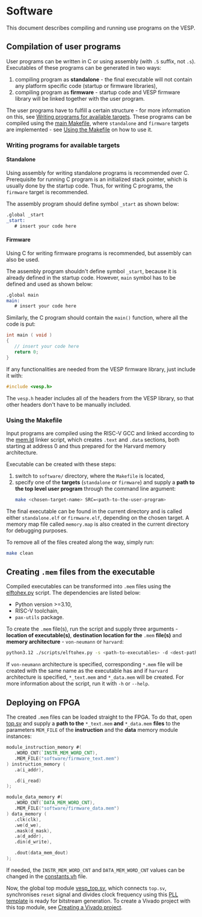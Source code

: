 # Software
This document describes compiling and running use programs on the VESP.

## Compilation of user programs
User programs can be written in C or using assembly (with `.S` suffix, not `.s`). Executables of these programs can be generated in two ways:
1. compiling program as **standalone** - the final executable will not contain any platform specific code (startup or firmware libraries),
2. compiling program as **firmware** - startup code and VESP firmware library will be linked together with the user program.

The user programs have to fulfill a certain structure - for more information on this, see [Writing programs for available targets](#writing-programs-for-available-targets). These programs can be compiled using the [main Makefile](/software/Makefile), where `standalone` and `firmware` targets are implemented - see [Using the Makefile](#using-the-makefile) on how to use it.

### Writing programs for available targets
#### Standalone
Using assembly for writing standalone programs is recommended over C. Prerequisite for running C program is an initialized stack pointer, which is usually done by the startup code. Thus, for writing C programs, the `firmware` target is recommended.

The assembly program should define symbol `_start` as shown below:
```asm
.global _start
_start:
   # insert your code here
```

#### Firmware
Using C for writing firmware programs is recommended, but assembly can also be used.

The assembly program shouldn't define symbol `_start`, because it is already defined in the startup code. However, `main` symbol has to be defined and used as shown below:
```asm
.global main
main:
   # insert your code here
```
Similarly, the C program should contain the `main()` function, where all the code is put:
```c
int main ( void )
{
   // insert your code here
   return 0;
}
```
If any functionalities are needed from the VESP firmware library, just include it with:
```c
#include <vesp.h>
```
The `vesp.h` header includes all of the headers from the VESP library, so that other headers don't have to be manually included.

### Using the Makefile
Input programs are compiled using the RISC-V GCC and linked according to the [mem.ld](/software/common/mem.ld) linker script, which creates `.text` and `.data` sections, both starting at address 0 and thus prepared for the Harvard memory architecture.

Executable can be created with these steps:
1. switch to `software/` directory, where the `Makefile` is located,
2. specify one of the **targets** (`standalone` or `firmware`) and supply a **path to the top level user program** through the command line argument:
   ```sh
   make <chosen-target-name> SRC=<path-to-the-user-program>
   ```
The final executable can be found in the current directory and is called either `standalone.elf` or `firmware.elf`, depending on the chosen target. A memory map file called `memory.map` is also created in the current directory for debugging purposes.

To remove all of the files created along the way, simply run:
   ```sh
   make clean
   ```

## Creating `.mem` files from the executable
Compiled executables can be transformed into `.mem` files using the [elftohex.py](/scripts/elftohex.py) script. The dependencies are listed below:
- Python version >=3.10,
- RISC-V toolchain,
- `pax-utils` package.

To create the `.mem` file(s), run the script and supply three arguments - **location of executable(s)**, **destination location for the** `.mem` **file(s)** and **memory architecture** - `von-neumann` or `harvard`:
   ```sh
   python3.12 ./scripts/elftohex.py -s <path-to-executables> -d <dest-path-for-mem-file(s)> -m <memory-architecture>
   ```
If `von-neumann` architecture is specified, corresponding `*.mem` file will be created with the same name as the executable has and if `harvard` architecture is specified, `*_text.mem` and `*_data.mem` will be created. For more information about the script, run it with `-h` or `--help`.

## Deploying on FPGA
The created `.mem` files can be loaded straight to the FPGA. To do that, open [top.sv](/rtl/components/top.sv) and supply a **path to the** `*_text.mem` **and** `*_data.mem` **files** to the parameters `MEM_FILE` of the **instruction** and the **data** memory module instances:
```verilog
module_instruction_memory #(
   .WORD_CNT(`INSTR_MEM_WORD_CNT),
   .MEM_FILE("software/firmware_text.mem")
) instruction_memory (
   .a(i_addr),

   .d(i_read)
);

module_data_memory #(
   .WORD_CNT(`DATA_MEM_WORD_CNT),
   .MEM_FILE("software/firmware_data.mem")
) data_memory (
   .clk(clk),
   .we(d_we),
   .mask(d_mask),
   .a(d_addr),
   .din(d_write),

   .dout(data_mem_dout)
);
```
If needed, the `INSTR_MEM_WORD_CNT` and `DATA_MEM_WORD_CNT` values can be changed in the [constants.vh](/rtl/constants.vh) file.

Now, the global top module [vesp_top.sv](/rtl/top/vesp_top.sv), which connects `top.sv`, synchronises `reset` signal and divides clock frequency using this [PLL template](https://docs.xilinx.com/r/en-US/ug953-vivado-7series-libraries/PLLE2_BASE) is ready for bitstream generation. To create a Vivado project with this top module, see [Creating a Vivado project](/README.md#creating-a-vivado-project).